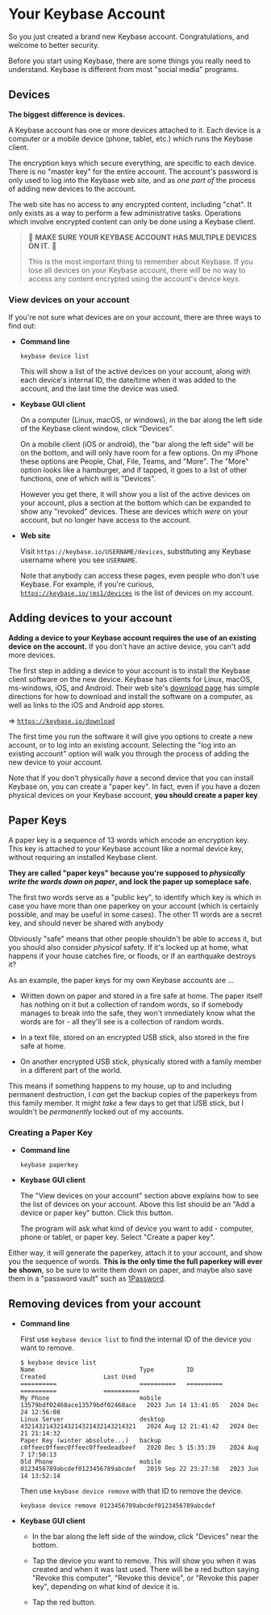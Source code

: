 # Your Keybase Account

So you just created a brand new Keybase account. Congratulations, and welcome to better security.

Before you start using Keybase, there are some things you really need to understand. Keybase is different from most "social media" programs.

## Devices

**The biggest difference is devices.**

A Keybase account has one or more devices attached to it. Each device is a computer or a mobile device (phone, tablet, etc.) which runs the Keybase client.

The encryption keys which secure everything, are specific to each device. There is no "master key" for the entire account. The account's password is only used to log into the Keybase web site, and as *one part of* the process of adding new devices to the account.

The web site has no access to any encrypted content, including "chat". It only exists as a way to perform a few administrative tasks. Operations which involve encrypted content can only be done using a Keybase client.

> &#x1F6D1; **MAKE SURE YOUR KEYBASE ACCOUNT HAS MULTIPLE DEVICES ON IT.** &#x1F6D1;
>
> This is the most important thing to remember about Keybase. If you lose all devices on your Keybase account, there will be no way to access any content encrypted using the account's device keys.

### View devices on your account

If you're not sure what devices are on your account, there are three ways to find out:

* **Command line**

    ```
    keybase device list
    ```

    This will show a list of the active devices on your account, along with each device's internal ID, the date/time when it was added to the account, and the last time the device was used.

* **Keybase GUI client**

    On a computer (Linux, macOS, or windows), in the bar along the left side of the Keybase client window, click "Devices".

    On a mobile client (iOS or android), the "bar along the left side" will be on the bottom, and will only have room for a few options. On my iPhone these options are People, Chat, File, Teams, and "More". The "More" option looks like a hamburger, and if tapped, it goes to a list of other functions, one of which will is "Devices".

    However you get there, it will show you a list of the active devices on your account, plus a section at the bottom which can be expanded to show any "revoked" devices. These are devices which *were* on your account, but no longer have access to the account.

* **Web site**

    Visit `https://keybase.io/USERNAME/devices`, substituting any Keybase username where you see `USERNAME`.

    Note that anybody can access these pages, even people who don't use Keybase. For example, if you're curious, [`https://keybase.io/jms1/devices`](https://keybase.io/jms1/devices) is the list of devices on my account.

## Adding devices to your account

**Adding a device to your Keybase account requires the use of an existing device on the account.** If you don't have an active device, you can't add more devices.

The first step in adding a device to your account is to install the Keybase client software on the new device. Keybase has clients for Linux, macOS, ms-windows, iOS, and Android. Their web site's [download page](https://keybase.io/download) has simple directions for how to download and install the software on a computer, as well as links to the iOS and Android app stores.

&#x21D2; [`https://keybase.io/download`](https://keybase.io/download)

The first time you run the software it will give you options to create a new account, or to log into an existing account. Selecting the "log into an existing account" option will walk you through the process of adding the new device to your account.

Note that if you don't physically *have* a second device that you can install Keybase on, you can create a "paper key". In fact, even if you have a dozen physical devices on your Keybase account, **you should create a paper key**.

## Paper Keys

A paper key is a sequence of 13 words which encode an encryption key. This key is attached to your Keybase account like a normal device key, without requiring an installed Keybase client.

**They are called "paper keys" because you're supposed to *physically write the words down on paper*, and lock the paper up someplace safe.**

The first two words serve as a "public key", to identify which key is which in case you have more than one paperkey on your account (which is certainly possible, and may be useful in some cases). The other 11 words are a secret key, and should never be shared with anybody

Obviously "safe" means that other people shouldn't be able to access it, but you should also consider *physical* safety. If it's locked up at home, what happens if your house catches fire, or floods, or if an earthquake destroys it?

As an example, the paper keys for my own Keybase accounts are ...

* Written down on paper and stored in a fire safe at home. The paper itself has nothing on it but a collection of random words, so if somebody manages to break into the safe, they won't immediately know what the words are for - all they'll see is a collection of random words.

* In a text file, stored on an encrypted USB stick, also stored in the fire safe at home.

* On another encrypted USB stick, physically stored with a family member in a different part of the world.

This means if something happens to my house, up to and including permanent destruction, I *can* get the backup copies of the paperkeys from this family member. It might *take* a few days to get that USB stick, but I wouldn't be *permanently* locked out of my accounts.

### Creating a Paper Key

* **Command line**

    ```
    keybase paperkey
    ```

* **Keybase GUI client**

    The "View devices on your account" section above explains how to see the list of devices on your account. Above this list should be an "Add a device or paper key" button. Click this button.

    The program will ask what kind of device you want to add - computer, phone or tablet, or paper key. Select "Create a paper key".

Either way, it will generate the paperkey, attach it to your account, and show you the sequence of words. **This is the only time the full paperkey will ever be shown**, so be sure to write them down on paper, and maybe also save them in a "password vault" such as [1Password](https://1password.com/).


## Removing devices from your account

* **Command line**

    First use `keybase device list` to find the internal ID of the device you want to remove.

    ```
    $ keybase device list
    Name                             Type         ID                                 Created                Last Used
    ==========                       ==========   ==========                         ==========             ==========
    My Phone                         mobile       13579bdf02468ace13579bdf02468ace   2023 Jun 14 13:41:05   2024 Dec 24 12:56:08
    Linux Server                     desktop      43214321432143214321432143214321   2024 Aug 12 21:41:42   2024 Dec 21 21:14:32
    Paper Key (winter absolute...)   backup       c0ffeec0ffeec0ffeec0ffeedeadbeef   2020 Dec 5 15:35:39    2024 Aug 7 17:50:13
    Old Phone                        mobile       0123456789abcdef0123456789abcdef   2019 Sep 22 23:27:58   2023 Jun 14 13:52:14
    ```

    Then use `keybase device remove` with that ID to remove the device.

    ```
    keybase device remove 0123456789abcdef0123456789abcdef
    ```

* **Keybase GUI client**

    * In the bar along the left side of the window, click "Devices" near the bottom.

    * Tap the device you want to remove. This will show you when it was created and when it was last used. There will be a red button saying "Revoke this computer", "Revoke this device", or "Revoke this paper key", depending on what kind of device it is.

    * Tap the red button.

